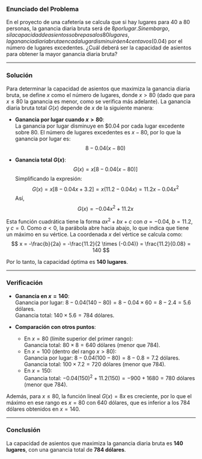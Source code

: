 ### Enunciado del Problema
En el proyecto de una cafetería se calcula que si hay lugares para 40 a 80 personas, la ganancia diaria bruta será de $8 por lugar. Sin embargo, si la capacidad de asientos sobrepasa los 80 lugares, la ganancia diaria bruta en cada lugar disminuirá en 4 centavos ($0.04) por el número de lugares excedentes. ¿Cuál deberá ser la capacidad de asientos para obtener la mayor ganancia diaria bruta?

---

### Solución
Para determinar la capacidad de asientos que maximiza la ganancia diaria bruta, se define $x$ como el número de lugares, donde $x > 80$ (dado que para $x \leq 80$ la ganancia es menor, como se verifica más adelante). La ganancia diaria bruta total $G(x)$ depende de $x$ de la siguiente manera:

- **Ganancia por lugar cuando $x > 80$**:  
  La ganancia por lugar disminuye en $0.04 por cada lugar excedente sobre 80. El número de lugares excedentes es $x - 80$, por lo que la ganancia por lugar es:  
  $$
  8 - 0.04(x - 80)
  $$

- **Ganancia total $G(x)$**:  
  $$
  G(x) = x \left[ 8 - 0.04(x - 80) \right]
  $$
  Simplificando la expresión:  
  $$
  G(x) = x \left[ 8 - 0.04x + 3.2 \right] = x(11.2 - 0.04x) = 11.2x - 0.04x^2
  $$
  Así,  
  $$
  G(x) = -0.04x^2 + 11.2x
  $$

Esta función cuadrática tiene la forma $ax^2 + bx + c$ con $a = -0.04$, $b = 11.2$, y $c = 0$. Como $a < 0$, la parábola abre hacia abajo, lo que indica que tiene un máximo en su vértice. La coordenada $x$ del vértice se calcula como:  
$$
x = -\frac{b}{2a} = -\frac{11.2}{2 \times (-0.04)} = \frac{11.2}{0.08} = 140
$$

Por lo tanto, la capacidad óptima es **140 lugares**.

---

### Verificación
- **Ganancia en $x = 140$**:  
  Ganancia por lugar: $8 - 0.04(140 - 80) = 8 - 0.04 \times 60 = 8 - 2.4 = 5.6$ dólares.  
  Ganancia total: $140 \times 5.6 = 784$ dólares.

- **Comparación con otros puntos**:  
  - En $x = 80$ (límite superior del primer rango):  
    Ganancia total: $80 \times 8 = 640$ dólares (menor que 784).  
  - En $x = 100$ (dentro del rango $x > 80$):  
    Ganancia por lugar: $8 - 0.04(100 - 80) = 8 - 0.8 = 7.2$ dólares.  
    Ganancia total: $100 \times 7.2 = 720$ dólares (menor que 784).  
  - En $x = 150$:  
    Ganancia total: $-0.04(150)^2 + 11.2(150) = -900 + 1680 = 780$ dólares (menor que 784).

Además, para $x \leq 80$, la función lineal $G(x) = 8x$ es creciente, por lo que el máximo en ese rango es $x = 80$ con 640 dólares, que es inferior a los 784 dólares obtenidos en $x = 140$.

---

### Conclusión
La capacidad de asientos que maximiza la ganancia diaria bruta es **140 lugares**, con una ganancia total de **784 dólares**.